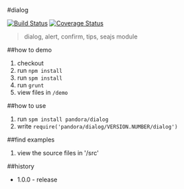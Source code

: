 #dialog

[![Build Status](https://api.travis-ci.org/pandorajs/dialog.png?branch=master)](http://travis-ci.org/pandorajs/dialog)
[![Coverage Status](https://coveralls.io/repos/pandorajs/dialog/badge.png?branch=master)](https://coveralls.io/r/pandorajs/dialog?branch=master)

 > dialog, alert, confirm, tips, seajs module

##how to demo

1. checkout
1. run `npm install`
1. run `spm install`
1. run `grunt`
1. view files in `/demo`

##how to use

1. run `spm install pandora/dialog`
1. write `require('pandora/dialog/VERSION.NUMBER/dialog')`

##find examples

1. view the source files in '/src'

##history

- 1.0.0 - release
